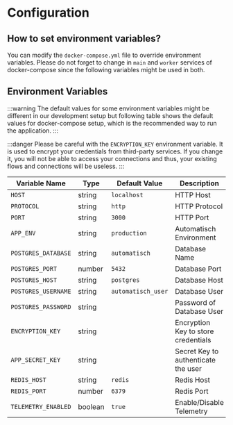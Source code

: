 # Configuration

## How to set environment variables?

You can modify the `docker-compose.yml` file to override environment variables. Please do not forget to change in `main` and `worker` services of docker-compose since the following variables might be used in both.

## Environment Variables

:::warning
The default values for some environment variables might be different in our development setup but following table shows the default values for docker-compose setup, which is the recommended way to run the application.
:::

:::danger
Please be careful with the `ENCRYPTION_KEY` environment variable. It is used to encrypt your credentials from third-party services. If you change it, you will not be able to access your connections and thus, your existing flows and connections will be useless.
:::

| Variable Name       | Type    | Default Value      | Description                         |
| ------------------- | ------- | ------------------ | ----------------------------------- |
| `HOST`              | string  | `localhost`        | HTTP Host                           |
| `PROTOCOL`          | string  | `http`             | HTTP Protocol                       |
| `PORT`              | string  | `3000`             | HTTP Port                           |
| `APP_ENV`           | string  | `production`       | Automatisch Environment             |
| `POSTGRES_DATABASE` | string  | `automatisch`      | Database Name                       |
| `POSTGRES_PORT`     | number  | `5432`             | Database Port                       |
| `POSTGRES_HOST`     | string  | `postgres`         | Database Host                       |
| `POSTGRES_USERNAME` | string  | `automatisch_user` | Database User                       |
| `POSTGRES_PASSWORD` | string  |                    | Password of Database User           |
| `ENCRYPTION_KEY`    | string  |                    | Encryption Key to store credentials |
| `APP_SECRET_KEY`    | string  |                    | Secret Key to authenticate the user |
| `REDIS_HOST`        | string  | `redis`            | Redis Host                          |
| `REDIS_PORT`        | number  | `6379`             | Redis Port                          |
| `TELEMETRY_ENABLED` | boolean | `true`             | Enable/Disable Telemetry            |
